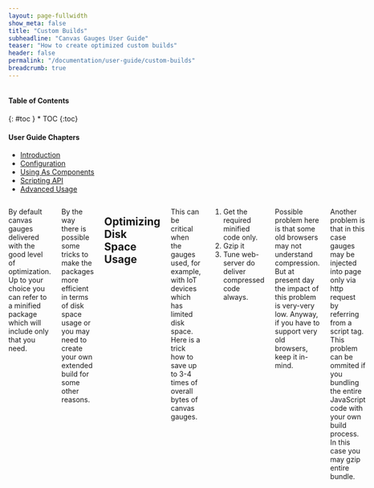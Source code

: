 ```yaml
---
layout: page-fullwidth
show_meta: false
title: "Custom Builds"
subheadline: "Canvas Gauges User Guide"
teaser: "How to create optimized custom builds"
header: false
permalink: "/documentation/user-guide/custom-builds"
breadcrumb: true
---
```

<div class="row">
<div class="medium-4 medium-push-8 columns" markdown="1">
<div class="panel radius toc" markdown="1">
<h4>Table of Contents</h4>
{: #toc }
*  TOC
{:toc}

<h4>User Guide Chapters</h4>
<ul>
    <li><a href="{{site.url}}/documentation/user-guide/">Introduction</a></li>
    <li><a href="{{site.url}}/documentation/user-guide/configuration">Configuration</a></li>
    <li><a href="{{site.url}}/documentation/user-guide/using-as-component">Using As Components</a></li>
    <li><a href="{{site.url}}/documentation/user-guide/scripting-api">Scripting API</a></li>
    <li><a href="{{site.url}}/documentation/user-guide/advanced-usage">Advanced Usage</a></li>
</ul>
</div>
</div><!-- /.medium-4.columns -->

<div class="medium-8 medium-pull-4 columns" markdown="1">

By default canvas gauges delivered with the good level of optimization. Up to your choice you can refer to a minified package which will include only that you need.

By the way there is possible some tricks to make the packages more efficient in terms of disk space usage or you may need to create your own extended build for some other reasons.

## Optimizing Disk Space Usage

This can be critical when the gauges used, for example, with IoT devices which has limited disk space. Here is a trick how to save up to 3-4 times of overall bytes of canvas gauges.

  1. Get the required minified code only.
  1. Gzip it
  1. Tune web-server do deliver compressed code always.

Possible problem here is that some old browsers may not understand compression. But at present day the impact of this problem is very-very low. Anyway, if you have to support very old browsers, keep it in-mind.

Another problem is that in this case gauges may be injected into page only via http request by referring from a script tag. This problem can be ommited if you bundling the entire JavaScript code with your own build process. In this case you may gzip entire bundle.

If you choose compressing gauge code outside your build process it can be easily done using canvas-gauges tools.

    $ git clone git@github.com:Mikhus/canvas-gauges.git
    $ npm install
    $ ./node_modules/.bin/gulp gzip

All minified and compressed packages can be found after that under ```dist/``` directory. Just grab what you need and remove everything else.

## Creating Custom Builds

As far as canvas gauges is an open source you may legally fork and modify it's code. Tools infrastructure around canvas gauges may help you develop, build test and create production packaging of your changes.

Build process is using [gulp](http://gulpjs.com/) as task runner. So there is several tasks which may be helpful when you need to create your custom build:

~~~
Usage: gulp [task] [options]
Tasks:
    build           Transpiles, combines and minifies JavaScript code.
     --type         build type:
                    'radial' - Gauge object only, 
                    'linear' - LinearGauge object only, 
                    'all' - everything (default)

    build:prod      Builds production packages

    clean           Clean-ups files from previous build.

    gzip            Runs gzipping for minified file.
                    Depends: ["build:prod"]

    watch           Watch for source code changes and automatically 
                    re-build when wny of them detected.
                    Depends: ["build"]
~~~

</div><!-- /.medium-8.columns -->
</div><!-- /.row -->
